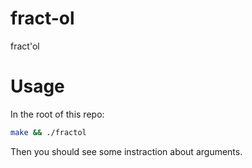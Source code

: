 # fract-ol
fract'ol

# Usage
In the root of this repo:
```sh
make && ./fractol
```
Then you should see some instraction about arguments.
